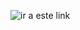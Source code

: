 ![ir a este link](https://github.com/Kaziuz/Processing-Getting-Started/tree/master/codigo%20de%20practicas/solucion9)
